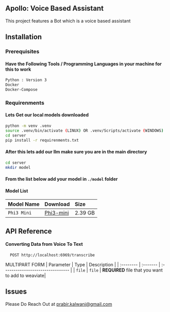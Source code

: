 ## Apollo: Voice Based Assistant

This project features a Bot which is a voice based assistant

## Installation

### Prerequisites

#### Have the Following Tools / Programming Languages in your machine for this to work

```bash
Python : Version 3
Docker
Docker-Compose
```

### Requirenments

#### Lets Get our local models downloaded

```bash
python -m venv .venv
source .venv/bin/activate (LINUX) OR .venv/Scripts/activate (WINDOWS)
cd server
pip install -r requirenments.txt
```

#### After this lets add our llm make sure you are in the main directory

```bash
cd server
mkdir model
```

#### From the list below add your model in `./model` folder

#### Model List

| Model Name  | Download                                                                                                           | Size    |
| :---------- | :----------------------------------------------------------------------------------------------------------------- | :------ |
| `Phi3 Mini` | [Phi3-mini](https://huggingface.co/microsoft/Phi-3-mini-4k-instruct-gguf/blob/main/Phi-3-mini-4k-instruct-q4.gguf) | 2.39 GB |

## API Reference

#### Converting Data from Voice To Text

```http
  POST http://localhost:6969/transcribe

```

MULTIPART FORM
| Parameter | Type | Description |
| :-------- | :------- | :-------------------------------- |
| `file` | `file` | **REQUIRED** file that you want to add to weaviate|

## Issues

Please Do Reach Out at prabir.kalwani@gmail.com
